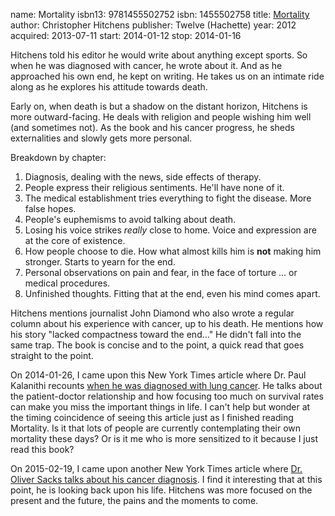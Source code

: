 name: Mortality
isbn13: 9781455502752
isbn: 1455502758
title: [Mortality](http://amzn.com/1455502758)
author: Christopher Hitchens
publisher: Twelve (Hachette)
year: 2012
acquired: 2013-07-11
start: 2014-01-12
stop: 2014-01-16

Hitchens told his editor he would write about anything except sports.  So when
he was diagnosed with cancer, he wrote about it.  And as he approached his own
end, he kept on writing.  He takes us on an intimate ride along as he explores
his attitude towards death.

Early on, when death is but a shadow on the distant horizon, Hitchens is more
outward-facing.  He deals with religion and people wishing him well (and
sometimes not).  As the book and his cancer progress, he sheds externalities and
slowly gets more personal.

Breakdown by chapter:

1. Diagnosis, dealing with the news, side effects of therapy.
1. People express their religious sentiments.  He'll have none of it.
1. The medical establishment tries everything to fight the disease.  More false hopes.
1. People's euphemisms to avoid talking about death.
1. Losing his voice strikes _really_ close to home.  Voice and expression are at the core of existence.
1. How people choose to die.  How what almost kills him is **not** making him stronger.  Starts to yearn for the end.
1. Personal observations on pain and fear, in the face of torture ... or medical procedures.
1. Unfinished thoughts.  Fitting that at the end, even his mind comes apart.

Hitchens mentions journalist John Diamond who also wrote a regular column about
his experience with cancer, up to his death.  He mentions how his story "lacked
compactness toward the end..."  He didn't fall into the same trap.  The book is
concise and to the point, a quick read that goes straight to the point.

On 2014-01-26, I came upon this New York Times article where Dr. Paul Kalanithi
recounts [when he was diagnosed with lung cancer](http://nyti.ms/1eXxdlj).  He
talks about the patient-doctor relationship and how focusing too much on
survival rates can make you miss the important things in life.  I can't help but
wonder at the timing coincidence of seeing this article just as I finished
reading Mortality.  Is it that lots of people are currently contemplating their
own mortality these days?  Or is it me who is more sensitized to it because I
just read this book?

On 2015-02-19, I came upon another New York Times article where
[Dr. Oliver Sacks talks about his cancer diagnosis](http://nyti.ms/17u5LNP).
I find it interesting that at this point, he is looking back upon his life.
Hitchens was more focused on the present and the future, the pains and the
moments to come.
